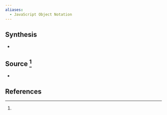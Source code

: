 ```yaml
---
aliases:
  - JavaScript Object Notation
---
```

## Synthesis
- 
## Source [^1]
- 
## References

[^1]: